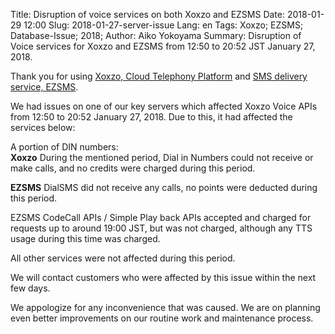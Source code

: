 Title: Disruption of voice services on both Xoxzo and EZSMS
Date: 2018-01-29 12:00
Slug: 2018-01-27-server-issue
Lang: en
Tags: Xoxzo; EZSMS; Database-Issue; 2018;
Author: Aiko Yokoyama
Summary: Disruption of Voice services for Xoxzo and EZSMS from 12:50 to 20:52 JST January 27, 2018.

Thank you for using [Xoxzo, Cloud Telephony Platform](https://www.xoxzo.com/en/)
and [SMS delivery service, EZSMS](https://www.ezsms.biz/ja/).

We had issues on one of our key servers which affected Xoxzo Voice APIs from 12:50 to 20:52
January 27, 2018. Due to this, it had affected the services below:

A portion of DIN numbers: <br>
**Xoxzo**
During the mentioned period, Dial in Numbers could not receive or make calls, and no credits
were charged during this period.

**EZSMS**
DialSMS did not receive any calls, no points were deducted during this period.

EZSMS CodeCall APIs / Simple Play back APIs accepted and charged for requests up to around 19:00 JST,
but was not charged, although any TTS usage during this time was charged.

All other services were not affected during this period.

We will contact customers who were affected by this issue within the next few
days.

We appologize for any inconvenience that was caused. We are on planning even better
improvements on our routine work and maintenance process.
